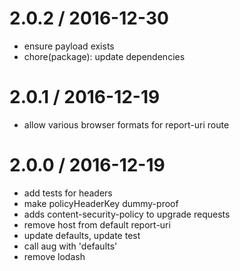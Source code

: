 
2.0.2 / 2016-12-30
==================

  * ensure payload exists
  * chore(package): update dependencies

2.0.1 / 2016-12-19
==================

  * allow various browser formats for report-uri route

2.0.0 / 2016-12-19
==================

  * add tests for headers
  * make policyHeaderKey dummy-proof
  * adds content-security-policy to upgrade requests
  * remove host from default report-uri
  * update defaults, update test
  * call aug with 'defaults'
  * remove lodash
